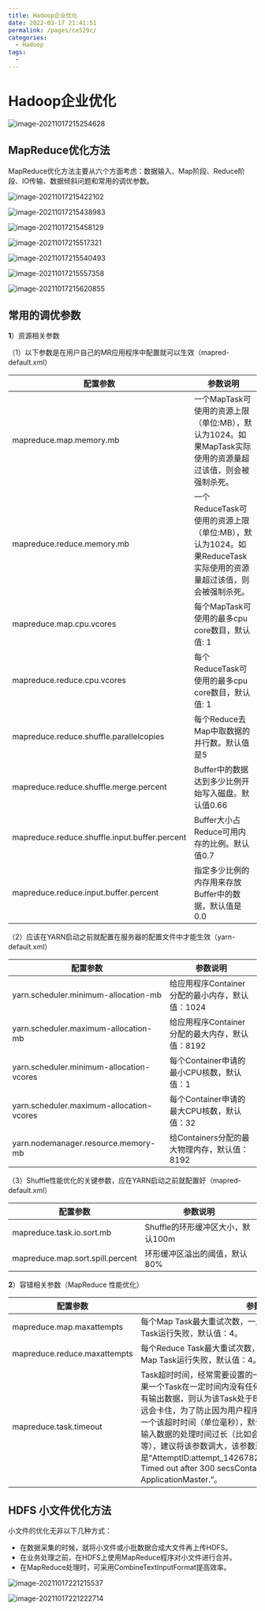 ```yaml
---
title: Hadoop企业优化
date: 2022-03-17 21:41:51
permalink: /pages/ce529c/
categories:
  - Hadoop
tags:
  - 
---
```

# Hadoop企业优化

![image-20211017215254628](https://cdn.jsdelivr.net/gh/Iekrwh/images/md-images/image-20211017215254628.png)

## MapReduce优化方法

MapReduce优化方法主要从六个方面考虑：数据输入、Map阶段、Reduce阶段、IO传输、数据倾斜问题和常用的调优参数。

![image-20211017215422102](https://cdn.jsdelivr.net/gh/Iekrwh/images/md-images/image-20211017215422102.png)

![image-20211017215438983](https://cdn.jsdelivr.net/gh/Iekrwh/images/md-images/image-20211017215438983.png)

![image-20211017215458129](https://cdn.jsdelivr.net/gh/Iekrwh/images/md-images/image-20211017215458129.png)

![image-20211017215517321](https://cdn.jsdelivr.net/gh/Iekrwh/images/md-images/image-20211017215517321.png)

![image-20211017215540493](https://cdn.jsdelivr.net/gh/Iekrwh/images/md-images/image-20211017215540493.png)

![image-20211017215557358](https://cdn.jsdelivr.net/gh/Iekrwh/images/md-images/image-20211017215557358.png)

![image-20211017215620855](https://cdn.jsdelivr.net/gh/Iekrwh/images/md-images/image-20211017215620855.png)



## 常用的调优参数

**1**）资源相关参数

（1）以下参数是在用户自己的MR应用程序中配置就可以生效（mapred-default.xml）

| 配置参数                                      | 参数说明                                                     |
| --------------------------------------------- | ------------------------------------------------------------ |
| mapreduce.map.memory.mb                       | 一个MapTask可使用的资源上限（单位:MB），默认为1024。如果MapTask实际使用的资源量超过该值，则会被强制杀死。 |
| mapreduce.reduce.memory.mb                    | 一个ReduceTask可使用的资源上限（单位:MB），默认为1024。如果ReduceTask实际使用的资源量超过该值，则会被强制杀死。 |
| mapreduce.map.cpu.vcores                      | 每个MapTask可使用的最多cpu core数目，默认值: 1               |
| mapreduce.reduce.cpu.vcores                   | 每个ReduceTask可使用的最多cpu  core数目，默认值: 1           |
| mapreduce.reduce.shuffle.parallelcopies       | 每个Reduce去Map中取数据的并行数。默认值是5                   |
| mapreduce.reduce.shuffle.merge.percent        | Buffer中的数据达到多少比例开始写入磁盘。默认值0.66           |
| mapreduce.reduce.shuffle.input.buffer.percent | Buffer大小占Reduce可用内存的比例。默认值0.7                  |
| mapreduce.reduce.input.buffer.percent         | 指定多少比例的内存用来存放Buffer中的数据，默认值是0.0        |

（2）应该在YARN启动之前就配置在服务器的配置文件中才能生效（yarn-default.xml）

| 配置参数                                 | 参数说明                                        |
| ---------------------------------------- | ----------------------------------------------- |
| yarn.scheduler.minimum-allocation-mb     | 给应用程序Container分配的最小内存，默认值：1024 |
| yarn.scheduler.maximum-allocation-mb     | 给应用程序Container分配的最大内存，默认值：8192 |
| yarn.scheduler.minimum-allocation-vcores | 每个Container申请的最小CPU核数，默认值：1       |
| yarn.scheduler.maximum-allocation-vcores | 每个Container申请的最大CPU核数，默认值：32      |
| yarn.nodemanager.resource.memory-mb      | 给Containers分配的最大物理内存，默认值：8192    |

（3）Shuffle性能优化的关键参数，应在YARN启动之前就配置好（mapred-default.xml）

| 配置参数                         | 参数说明                          |
| -------------------------------- | --------------------------------- |
| mapreduce.task.io.sort.mb        | Shuffle的环形缓冲区大小，默认100m |
| mapreduce.map.sort.spill.percent | 环形缓冲区溢出的阈值，默认80%     |

**2**）容错相关参数（MapReduce 性能优化）

| 配置参数                     | 参数说明                                                     |
| ---------------------------- | ------------------------------------------------------------ |
| mapreduce.map.maxattempts    | 每个Map Task最大重试次数，一旦重试参数超过该值，则认为Map Task运行失败，默认值：4。 |
| mapreduce.reduce.maxattempts | 每个Reduce Task最大重试次数，一旦重试参数超过该值，则认为Map Task运行失败，默认值：4。 |
| mapreduce.task.timeout       | Task超时时间，经常需要设置的一个参数，该参数表达的意思为：如果一个Task在一定时间内没有任何进入，即不会读取新的数据，也没有输出数据，则认为该Task处于Block状态，可能是卡住了，也许永远会卡住，为了防止因为用户程序永远Block住不退出，则强制设置了一个该超时时间（单位毫秒），默认是600000。如果你的程序对每条输入数据的处理时间过长（比如会访问数据库，通过网络拉取数据等），建议将该参数调大，该参数过小常出现的错误提示是“AttemptID:attempt_14267829456721_123456_m_000224_0 Timed out after  300 secsContainer killed by the ApplicationMaster.”。 |

## HDFS 小文件优化方法

小文件的优化无非以下几种方式：

- 在数据采集的时候，就将小文件或小批数据合成大文件再上传HDFS。
- 在业务处理之前，在HDFS上使用MapReduce程序对小文件进行合并。
- 在MapReduce处理时，可采用CombineTextInputFormat提高效率。

![image-20211017221215537](https://cdn.jsdelivr.net/gh/Iekrwh/images/md-images/image-20211017221215537.png)

![image-20211017221222714](https://cdn.jsdelivr.net/gh/Iekrwh/images/md-images/image-20211017221222714.png)

